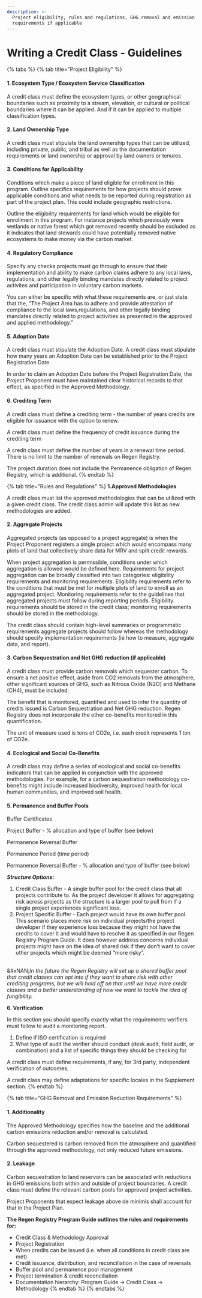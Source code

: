 ```yaml
---
description: >-
  Project eligibility, rules and regulations, GHG removal and emission reduction
  requirements if applicable
---
```


# Writing a Credit Class - Guidelines

{% tabs %}
{% tab title="Project Eligibility" %}
#### 1. Ecosystem Type / Ecosystem Service Classification

A credit class must define the ecosystem types, or other geographical boundaries such as proximity to a stream, elevation, or cultural or political boundaries where it can be applied.  And if it can be applied to multiple classification types.

#### 2. Land Ownership Type

A credit class must stipulate the land ownership types that can be utilized, including private, public, and tribal as well as the documentation requirements or land ownership or approval by land owners or tenures.

#### 3. Conditions for Applicability

Conditions which make a piece of land eligible for enrollment in this program. Outline specifics requirements for how projects should prove applicable conditions and what needs to be reported during registration as part of the project plan. This could include geographic restrictions.

Outline the eligibility requirements for land which would be eligible for enrollment in this program. For instance projects which previously were wetlands or native forest which got removed recently should be excluded as it indicates that land stewards could have potentially removed native ecosystems to make money via the carbon market.&#x20;

#### 4. Regulatory Compliance

Specify any checks projects must go through to ensure that their implementation and ability to make carbon claims adhere to any local laws, regulations, and other legally binding mandates directly related to project activites and participation in voluntary carbon markets.&#x20;

You can either be specific with what these requirements are, or just state that the, “The Project Area has to adhere and provide attestation of compliance to the local laws,regulations, and other legally binding mandates directly related to project activities as presented in the approved and applied methodology.”

#### 5. Adoption Date

A credit class must stipulate the Adoption Date. A credit class must stipulate how many years an Adoption Date can be established prior to the Project Registration Date.&#x20;

In order to claim an Adoption Date before the Project Registration Date, the Project Proponent must have maintained clear historical records to that effect, as specified in the Approved Methodology.

#### 6. Crediting Term

A credit class must define a crediting term - the number of years credits are eligible for issuance with the option to renew.&#x20;

A credit class must define the frequency of credit issuance during the crediting term

A credit class must define the number of years in a renewal time period. There is no limit to the number of renewals on Regen Registry.&#x20;

The project duration does not include the Permanence obligation of Regen Registry, which is additional.
{% endtab %}

{% tab title="Rules and Regulations" %}
**1.Approved Methodologies**

A credit class must list the approved methodologies that can be utilized with a given credit class. The credit class admin will update this list as new methodologies are added.

#### 2. Aggregate Projects&#x20;

Aggregated projects (as opposed to a project aggregate) is when the Project Proponent registers a single project which would encompass many plots of land that collectively share data for MRV and split credit rewards.&#x20;

When project aggregation is permissible, conditions under which aggregation is allowed would be defined here. Requirements for project aggregation can be broadly classified into two categories: eligibility requirements and monitoring requirements. Eligibility requirements refer to the conditions that must be met for multiple plots of land to enroll as an aggregated project. Monitoring requirements refer to the guidelines that aggregated projects must follow during reporting periods. Eligibility requirements should be stored in the credit class; monitoring requirements should be stored in the methodology. &#x20;

The credit class should contain high-level summaries or programmatic requirements aggregate projects should follow whereas the methodology should specify implementation requirements (ie how to measure, aggregate data, and report).

#### 3. Carbon Sequestration and Net GHG reduction (if applicable)&#x20;

A credit class must provide carbon removals which sequester carbon.  To ensure a net positive effect, aside from CO2 removals from the atmosphere, other significant sources of GHG, such as Nitrous Oxide (N2O) and Methane (CH4), must be included.&#x20;

The benefit that is monitored, quantified and used to infer the quantity of credits issued is Carbon Sequestration and Net GHG reduction. Regen Registry does not incorporate the other co-benefits monitored in this quantification.&#x20;

The unit of measure used is tons of CO2e, i.e. each credit represents 1 ton of CO2e. &#x20;

#### 4. Ecological and Social Co-Benefits&#x20;

A credit class may define a series of ecological and social co-benefits indicators that can be applied in conjunction with the approved methodologies. For example, for a carbon sequestration methodology co-benefits might include increased biodiversity, improved health for local human communities, and improved soil health.

#### 5. Permanence and Buffer Pools&#x20;

Buffer Certificates

Project Buffer - % allocation and type of buffer (see below)&#x20;

Permanence Reversal Buffer

Permanence Period (time period)&#x20;

Permanence Reversal Buffer - % allocation and type of buffer (see below)&#x20;

_**Structure Options:**_

1. Credit Class Buffer - A single buffer pool for the credit class that all projects contribute to. As the project developer it allows for aggregating risk across projects as the structure is a larger pool to pull from if a single project experiences significant loss.
2. Project Specific Buffer - Each project would have its own buffer pool. This scenario places more risk on individual projects/the project developer if they experience loss because they might not have the credits to cover it and would have to resolve it as specified in our Regen Registry Program Guide. It does however address concerns individual projects might have on the idea of shared risk if they don’t want to cover other projects which might be deemed “more risky”.

\
&#xNAN;_&#x49;n the future the Regen Registry will set up a shared buffer pool that credit classes can opt into if they want to share risk with other crediting programs, but we will hold off on that until we have more credit classes and a better understanding of how we want to tackle the idea of fungibility._

**6. Verification**

In this section you should specify exactly what the requirements verifiers must follow to audit a monitoring report.&#x20;

1. &#x20;Define if ISO certification is required
2. What type of audit the verifier should conduct (desk audit, field audit, or combination) and a list of specific things they should be checking for

A credit class must define requirements, if any, for 3rd party, independent verification of outcomes.

A  credit class may define adaptations for specific locales in the Supplement section.
{% endtab %}

{% tab title="GHG Removal and Emission Reduction Requirements" %}
#### 1. Additionality

The Approved Methodology specifies how the baseline and the additional carbon emissions reduction and/or removal is calculated.&#x20;

Carbon sequestered is carbon removed from the atmosphere and quantified through the approved methodology, not only reduced future emissions.

#### 2. Leakage

Carbon sequestration to land reservoirs can be associated with reductions in GHG emissions both within and outside of project boundaries. A credit class must define the relevant carbon pools for approved project activities.

Project Proponents that expect leakage above de minimis shall account for that in the Project Plan.&#x20;

**The Regen Registry Program Guide outlines the rules and requirements for:**

* Credit Class & Methodology Approval
* Project Registration
* When credits can be issued (i.e. when all conditions in credit class are met)
* Credit issuance, distribution, and reconciliation in the case of reversals
* Buffer pool and permanence pool management&#x20;
* Project termination & credit reconciliation
* Documentation hierarchy: Program Guide -> Credit Class -> Methodology
{% endtab %}
{% endtabs %}

